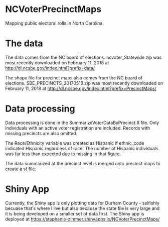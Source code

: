 # NCVoterPrecinctMaps
Mapping public electoral rolls in North Carolina

# The data
The data comes from the NC board of elections. ncvoter_Statewide.zip was most recently downloaded on February 11, 2018 at http://dl.ncsbe.gov/index.html?prefix=data/ 

The shape file for precinct maps also comes from the NC board of elections. SBE_PRECINCTS_20170519.zip was most recently downloaded on February 11, 2018 at http://dl.ncsbe.gov/index.html?prefix=PrecinctMaps/ 

# Data processing
Data processing is done in the SummarizeVoterDataByPrecinct.R file. Only individuals with an active voter registration are included. Records with missing precincts are also omitted. 

The Race/Ethnicity variable was created as Hispanic if ethnic_code indicated Hispanic regardless of race. The number of Hispanic individuals was far less than expected due to missing in that figure.

The data summarized at the precinct level is merged onto precinct maps to create a sf file.

# Shiny App
Currently, the Shiny app is only plotting data for Durham County - selfishly becuase that's where I live but also because the state file is very large and it is being developed on a smaller set of data first. The Shiny app is deployed at https://stephanie-zimmer.shinyapps.io/NCVoterPrecinctMaps/